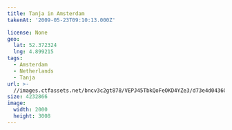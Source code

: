 ```yaml
---
title: Tanja in Amsterdam
takenAt: '2009-05-23T09:10:13.000Z'

license: None
geo:
  lat: 52.372324
  lng: 4.899215
tags:
  - Amsterdam
  - Netherlands
  - Tanja
url: >-
  //images.ctfassets.net/bncv3c2gt878/VEPJ45TbkQoFeOKD4YZe3/d73e4d04360b7746443bfcaf630b486e/tanja-in-amsterdam_4352923677_o
size: 4232866
image:
  width: 2000
  height: 3008
---
```

